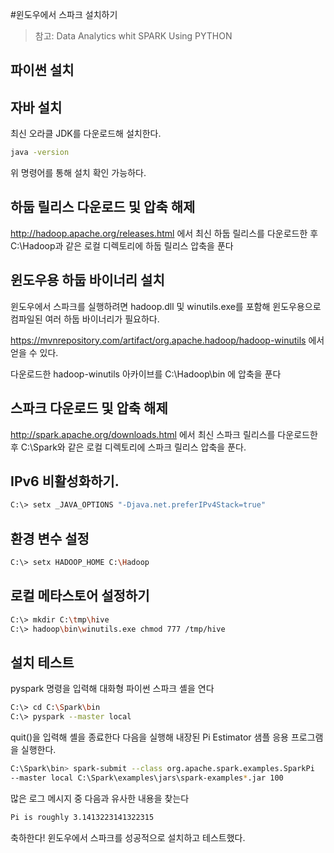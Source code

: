 #윈도우에서 스파크 설치하기
>참고: Data Analytics whit SPARK Using PYTHON

## 파이썬 설치

## 자바 설치

최신 오라클 JDK를 다운로드해 설치한다.

```bash
java -version
```
위 명령어를 통해 설치 확인 가능하다.

## 하둡 릴리스 다운로드 및 압축 해제

http://hadoop.apache.org/releases.html 에서 최신 하둡 릴리스를 다운로드한 후
C:\Hadoop과 같은 로컬 디렉토리에 하둡 릴리스 압축을 푼다


## 윈도우용 하둡 바이너리 설치

윈도우에서 스파크를 실행하려면 hadoop.dll 및 winutils.exe를 포함해 윈도우용으로 컴파일된 
여러 하둡 바이너리가 필요하다.

https://mvnrepository.com/artifact/org.apache.hadoop/hadoop-winutils 에서 얻을 수 있다.

다운로드한 hadoop-winutils 아카이브를 C:\Hadoop\bin 에 압축을 푼다

## 스파크 다운로드 및 압축 해제

http://spark.apache.org/downloads.html 에서 최신 스파크 릴리스를 다운로드한 후
C:\Spark와 같은 로컬 디렉토리에 스파크 릴리스 압축을 푼다.

## IPv6 비활성화하기.

```bash
C:\> setx _JAVA_OPTIONS "-Djava.net.preferIPv4Stack=true"
```

## 환경 변수 설정

```bash
C:\> setx HADOOP_HOME C:\Hadoop
```

## 로컬 메타스토어 설정하기

```bash
C:\> mkdir C:\tmp\hive
C:\> hadoop\bin\winutils.exe chmod 777 /tmp/hive
```

## 설치 테스트

pyspark 명령을 입력해 대화형 파이썬 스파크 셸을 연다

```bash
C:\> cd C:\Spark\bin
C:\> pyspark --master local
```

quit()을 입력해 셸을 종료한다
다음을 실행해 내장된 Pi Estimator 샘플 응용 프로그램을 실행한다.

```bash
C:\Spark\bin> spark-submit --class org.apache.spark.examples.SparkPi 
--master local C:\Spark\examples\jars\spark-examples*.jar 100
```

많은 로그 메시지 중 다음과 유사한 내용을 찾는다
```bash
Pi is roughly 3.1413223141322315
```

축하한다! 윈도우에서 스파크를 성공적으로 설치하고 테스트했다.